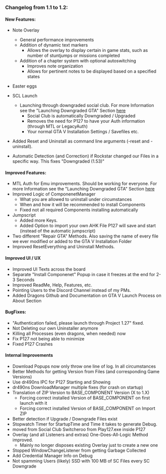 ### Changelog from 1.1 to 1.2:
	
#### New Features:
* Note Overlay
  * General performance improvements
  * Addition of dynamic text markers
    * Allows the overlay to display certain in game stats, such as number of stuntjumps or missions completed
  * Addition of a chapter system with optional autoswitching
    * Improves note organization
	* Allows for pertinent notes to be displayed based on a specified states

* Easter eggs
* SCL Launch
  * Launching through downgraded social club. For more Information see the "Launching Downgraded GTA" Section [here](https://github.com/TwosHusbandS/Project-127/blob/master/Installer/Changelogs/Help.md)
    * Social Club is automatically Downgraded / Upgraded
	* Removes the need for P127 to have your Auth information (through MTL or LegacyAuth)
	* Your normal GTA V Installation Settings / Savefiles etc.
* Added Reset and Uninstall as command line arguments (-reset and -uninstall).
* Automatic Detection (and Correction) if Rockstar changed our Files in a specific way. This fixes "Downgraded (1.53)"

#### Improved Features:
* MTL Auth for Emu improvements. Should be working for everyone. For more Information see the "Launching Downgraded GTA" Section [here](https://github.com/TwosHusbandS/Project-127/blob/master/Installer/Changelogs/Help.md)
* Improved Logic of ComponenetManager
  * What you are allowed to uninstall under circumstances
  * When and how it will be recommended to install Components
  * Fixed not all required Components installing automatically
* Jumpscript
  * Added more Keys.
  * Added Option to import your own AHK File P127 will save and start (instead of the automatic jumpscript)
* Two different "Repair GTA" Methods. Also saving the name of every file we ever modified or added to the GTA V Installation Folder
* Improved ResetEverything and Uninstall Methods.

#### Improved UI / UX
* Improved UI Texts across the board
* Separate "Install Componenet" Popup in case it freezes at the end for 2-3 Seconds
* Improved ReadMe, Help, Features, etc.
* Pointing Users to the Discord Channel instead of my PMs.
* Added Dragons Github and Documentation on GTA V Launch Process on About Section

#### BugFixes:
* "Authentication failed, please launch through Project 1.27" fixed.
* Not Deleting our own Uninstaller anymore
* Killing all Processes (even dragons, when needed) now
* Fix P127 not being able to minimize
* Fixed P127 Crashes

#### Internal Improvements
* Download Popups now only throw one line of log. In all circumstances
* Better Methods for getting Version from Files (and corresponding Game Versions)
* Use dr490ns IPC for P127 Starting and Showing
* dr490ns DownloadManager multiple fixes (for crash on startup)
* Translation of ZIP Version to BASE_COMPONENT Version (X to 1.X)
  * Forcing correct installed Version of BASE_COMPONENT on first launch with it
  * Forcing correct installed Version of BASE_COMPONENT on Import ZIP
* Better detection if Upgrade / Downgrade Files exist
* Stopwatch Timer for StartupTime and Time it takes to generate Debug. 
* moved from Social Club Switcheroo from Play127.exe inside P127
* Overlay (and all Listeners and extras) One-Does-All-Logic Method improved.
  * Mainly no longer disposes existing Overlay just to create a new one
* Stopped WindowChangeListener from getting Garbage Collected
* Add Credential Manager Info on Debug
* Not spamming Users (likely) SSD with 100 MB of SC Files every SC Downgrade

